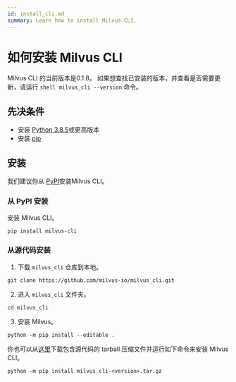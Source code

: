 ```yaml
---
id: install_cli.md
summary: Learn how to install Milvus CLI.
---
```

# 如何安装 Milvus CLI
Milvus CLI 的当前版本是0.1.8。
如果想查找已安装的版本，并查看是否需要更新，请运行 ```shell milvus_cli --version``` 命令。


## 先决条件

  - 安装 [Python 3.8.5](https://www.python.org/downloads/release/python-385/)或更高版本
  - 安装 [pip](https://pip.pypa.io/en/stable/installation/)
## 安装

我们建议你从 [PyPI](https://pypi.org/project/milvus-cli/)安装Milvus CLI。

### 从 PyPI 安装

安装 Milvus CLI。

```shell
pip install milvus-cli
```
### 从源代码安装

1. 下载 `milvus_cli` 仓库到本地。

```shell
git clone https://github.com/milvus-io/milvus_cli.git
```

2. 进入 `milvus_cli` 文件夹。

```shell
cd milvus_cli
```
3. 安装 Milvus。

```shell
python -m pip install --editable .
```

你也可以从<a href="https://github.com/milvus-io/milvus_cli/releases">这里</a>下载包含源代码的 tarball 压缩文件并运行如下命令来安装 Milvus CLI。

```shell
python -m pip install milvus_cli-<version>.tar.gz
```
